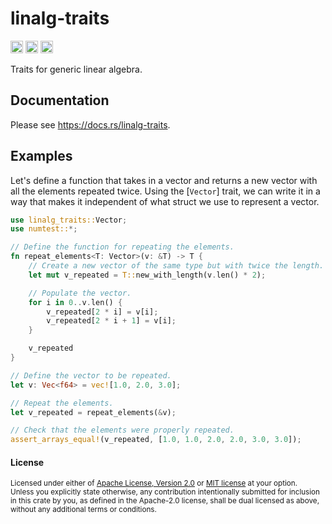 # linalg-traits

[<img alt="github" src="https://img.shields.io/badge/github-tamaskis/linalg_traits-8da0cb?style=for-the-badge&labelColor=555555&logo=github" height="20">](https://github.com/tamaskis/linalg_traits)
[<img alt="crates.io" src="https://img.shields.io/crates/v/linalg-traits.svg?style=for-the-badge&color=fc8d62&logo=rust" height="20">](https://crates.io/crates/linalg-traits)
[<img alt="docs.rs" src="https://img.shields.io/badge/docs.rs-linalg_traits-66c2a5?style=for-the-badge&labelColor=555555&logo=docs.rs" height="20">](https://docs.rs/linalg-traits)

Traits for generic linear algebra.

## Documentation

Please see https://docs.rs/linalg-traits.

## Examples

Let's define a function that takes in a vector and returns a new vector with all the elements repeated twice. Using the [`Vector`] trait, we can write it in a way that makes it independent of what struct we use to represent a vector.

```rust
use linalg_traits::Vector;
use numtest::*;

// Define the function for repeating the elements.
fn repeat_elements<T: Vector>(v: &T) -> T {
    // Create a new vector of the same type but with twice the length.
    let mut v_repeated = T::new_with_length(v.len() * 2);

    // Populate the vector.
    for i in 0..v.len() {
        v_repeated[2 * i] = v[i];
        v_repeated[2 * i + 1] = v[i];
    }

    v_repeated
}

// Define the vector to be repeated.
let v: Vec<f64> = vec![1.0, 2.0, 3.0];

// Repeat the elements.
let v_repeated = repeat_elements(&v);

// Check that the elements were properly repeated.
assert_arrays_equal!(v_repeated, [1.0, 1.0, 2.0, 2.0, 3.0, 3.0]);
```

#### License

<sup>
Licensed under either of <a href="LICENSE-APACHE">Apache License, Version 2.0</a> or 
<a href="LICENSE-MIT">MIT license</a> at your option.
</sup>

<br>

<sub>
Unless you explicitly state otherwise, any contribution intentionally submitted for inclusion in
this crate by you, as defined in the Apache-2.0 license, shall be dual licensed as above, without
any additional terms or conditions.
</sub>